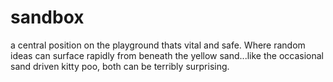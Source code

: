 sandbox
=======

a central position on the playground thats vital and safe. Where random ideas can surface rapidly from beneath the yellow sand...like the occasional sand driven kitty poo, both can be terribly surprising.

